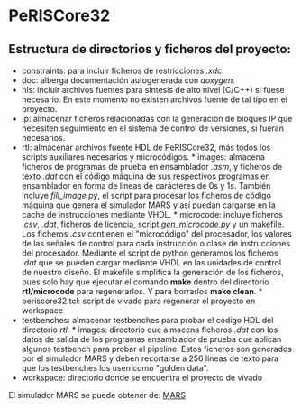 # PeRISCore32

## Estructura de directorios y ficheros del proyecto:

* constraints: para incluir ficheros de restricciones *.xdc*.
* doc: alberga documentación autogenerada con *doxygen*.
* hls: incluir archivos fuentes para síntesis de alto nivel
       (C/C++) si fuese necesario. En este momento no existen
        archivos fuente de tal tipo en el proyecto.
* ip: almacenar ficheros relacionadas con la generación de bloques IP
      que necesiten seguimiento en el sistema de control de versiones,
      si fueran necesarios.
* rtl: almacenar archivos fuente HDL de PeRISCore32, más todos los 
       scripts auxiliares necesarios y microcódigos.
        * images: almacena ficheros de programas de prueba en ensamblador *.asm*,
                  y ficheros de texto *.dat* con el código máquina de sus respectivos
                  programas en ensamblador en forma de lineas de carácteres de 0s y 1s.
                  También incluye *fill_image.py*, el script para procesar los ficheros
                  de código máquina que genera el simulador MARS y así puedan cargarse
                  en la cache de instrucciones mediante VHDL.
        * microcode: incluye ficheros *.csv*, *.dat*, ficheros de licencia,
                     script *gen_microcode.py* y un makefile.
                     Los ficheros *.csv* contienen el "microcódigo" del procesador,
                     los valores de las señales de control para cada instrucción o
                     clase de instrucciones del procesador. Mediante el script de 
                     python generamos los ficheros *.dat* que se pueden cargar 
                     mediante VHDL en las unidades de control de nuestro diseño.
                     El makefile simplifica la generación de los ficheros, pues
                     solo hay que ejecutar el comando **make** dentro del directorio
                     **rtl/microcode** para regenerarlos. Y para borrarlos **make clean**.
        * periscore32.tcl: script de vivado para regenerar el proyecto en workspace
* testbenches: almacenar testbenches para probar el código HDL del
               directorio *rtl*.
               * images: directorio que almacena ficheros *.dat* con los datos de 
                         salida de los programas ensamblador de prueba que aplican
                         algunos testbench para probar el pipeline. Estos ficheros
                         son generados por el simulador MARS y deben recortarse a
                         256 líneas de texto para que los testbenches los usen
                         como "golden data".
* workspace: directorio donde se encuentra el proyecto de vivado

El simulador MARS se puede obtener de: [MARS](http://courses.missouristate.edu/kenvollmar/mars/download.htm)